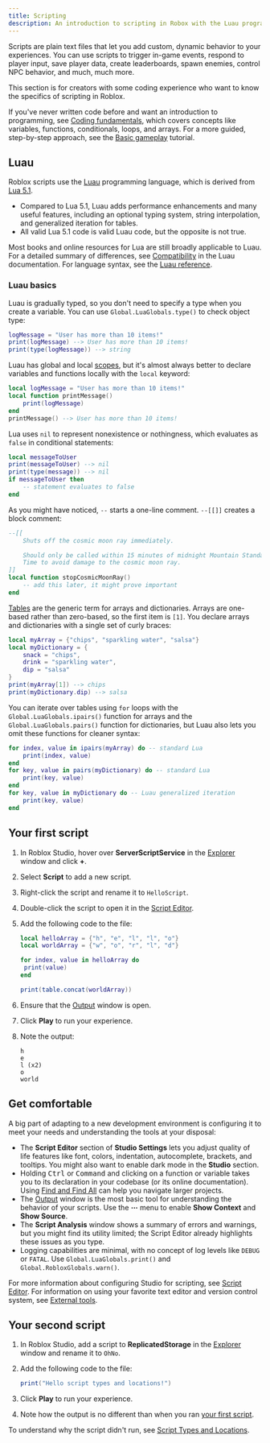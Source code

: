 ```yaml
---
title: Scripting
description: An introduction to scripting in Robox with the Luau programming language.
---
```


Scripts are plain text files that let you add custom, dynamic behavior to your experiences. You can use scripts to trigger in-game events, respond to player input, save player data, create leaderboards, spawn enemies, control NPC behavior, and much, much more.

<Alert severity="success">
This section is for creators with some coding experience who want to know the specifics of scripting in Roblox.

If you've never written code before and want an introduction to programming, see [Coding fundamentals](../tutorials/fundamentals/coding-1/coding-fundamentals.md), which covers concepts like variables, functions, conditionals, loops, and arrays. For a more guided, step-by-step approach, see the [Basic gameplay](../tutorials/use-case-tutorials/scripting/basic-scripting/intro-to-scripting.md) tutorial.
</Alert>

## Luau

Roblox scripts use the [Luau](https://luau-lang.org) programming language, which is derived from [Lua 5.1](https://www.lua.org/manual/5.1/).

- Compared to Lua 5.1, Luau adds performance enhancements and many useful features, including an optional typing system, string interpolation, and generalized iteration for tables.
- All valid Lua 5.1 code is valid Luau code, but the opposite is not true.

Most books and online resources for Lua are still broadly applicable to Luau. For a detailed summary of differences, see [Compatibility](https://luau-lang.org/compatibility) in the Luau documentation. For language syntax, see the [Luau reference](../luau/index.md).

### Luau basics

Luau is gradually typed, so you don't need to specify a type when you create a variable. You can use `Global.LuaGlobals.type()` to check object type:

```lua
logMessage = "User has more than 10 items!"
print(logMessage) --> User has more than 10 items!
print(type(logMessage)) --> string
```

Luau has global and local [scopes](../luau/scope.md), but it's almost always better to declare variables and functions locally with the `local` keyword:

```lua
local logMessage = "User has more than 10 items!"
local function printMessage()
	print(logMessage)
end
printMessage() --> User has more than 10 items!
```

Lua uses `nil` to represent nonexistence or nothingness, which evaluates as `false` in conditional statements:

```lua
local messageToUser
print(messageToUser) --> nil
print(type(message)) --> nil
if messageToUser then
	-- statement evaluates to false
end
```

As you might have noticed, `--` starts a one-line comment. `--[[]]` creates a block comment:

```lua
--[[
    Shuts off the cosmic moon ray immediately.

    Should only be called within 15 minutes of midnight Mountain Standard
    Time to avoid damage to the cosmic moon ray.
]]
local function stopCosmicMoonRay()
	-- add this later, it might prove important
end
```

[Tables](../luau/tables.md) are the generic term for arrays and dictionaries. Arrays are one-based rather than zero-based, so the first item is `[1]`. You declare arrays and dictionaries with a single set of curly braces:

```lua
local myArray = {"chips", "sparkling water", "salsa"}
local myDictionary = {
	snack = "chips",
	drink = "sparkling water",
	dip = "salsa"
}
print(myArray[1]) --> chips
print(myDictionary.dip) --> salsa
```

You can iterate over tables using `for` loops with the `Global.LuaGlobals.ipairs()` function for arrays and the `Global.LuaGlobals.pairs()` function for dictionaries, but Luau also lets you omit these functions for cleaner syntax:

```lua
for index, value in ipairs(myArray) do -- standard Lua
	print(index, value)
end
for key, value in pairs(myDictionary) do -- standard Lua
	print(key, value)
end
for key, value in myDictionary do -- Luau generalized iteration
	print(key, value)
end
```

## Your first script

1. In Roblox Studio, hover over **ServerScriptService** in the [Explorer](../studio/explorer.md) window and click **+**.
1. Select **Script** to add a new script.
1. Right-click the script and rename it to `HelloScript`.
1. Double-click the script to open it in the [Script Editor](../studio/script-editor.md).
1. Add the following code to the file:

   ```lua
   local helloArray = {"h", "e", "l", "l", "o"}
   local worldArray = {"w", "o", "r", "l", "d"}

   for index, value in helloArray do
   	print(value)
   end

   print(table.concat(worldArray))
   ```

1. Ensure that the [Output](../studio/output.md) window is open.
1. Click **Play** to run your experience.
1. Note the output:

   ```text
   h
   e
   l (x2)
   o
   world
   ```

## Get comfortable

A big part of adapting to a new development environment is configuring it to meet your needs and understanding the tools at your disposal:

- The **Script Editor** section of **Studio Settings** lets you adjust quality of life features like font, colors, indentation, autocomplete, brackets, and tooltips. You might also want to enable dark mode in the **Studio** section.
- Holding <kbd>Ctrl</kbd> or <kbd>Command</kbd> and clicking on a function or variable takes you to its declaration in your codebase (or its online documentation). Using [Find and Find All](../studio/script-editor.md#find-and-replace) can help you navigate larger projects.
- The [Output](../studio/output.md) window is the most basic tool for understanding the behavior of your scripts. Use the **&#x22EF;** menu to enable **Show Context** and **Show Source**.
- The **Script Analysis** window shows a summary of errors and warnings, but you might find its utility limited; the Script Editor already highlights these issues as you type.
- Logging capabilities are minimal, with no concept of log levels like `DEBUG` or `FATAL`. Use `Global.LuaGlobals.print()` and `Global.RobloxGlobals.warn()`.

For more information about configuring Studio for scripting, see [Script Editor](../studio/script-editor.md). For information on using your favorite text editor and version control system, see [External tools](../projects/external-tools.md).

## Your second script

1. In Roblox Studio, add a script to **ReplicatedStorage** in the [Explorer](../studio/explorer.md) window and rename it to `OhNo`.
1. Add the following code to the file:

   ```lua
   print("Hello script types and locations!")
   ```

1. Click **Play** to run your experience.
1. Note how the output is no different than when you ran [your first script](#your-first-script).

To understand why the script didn't run, see [Script Types and Locations](./locations.md).
